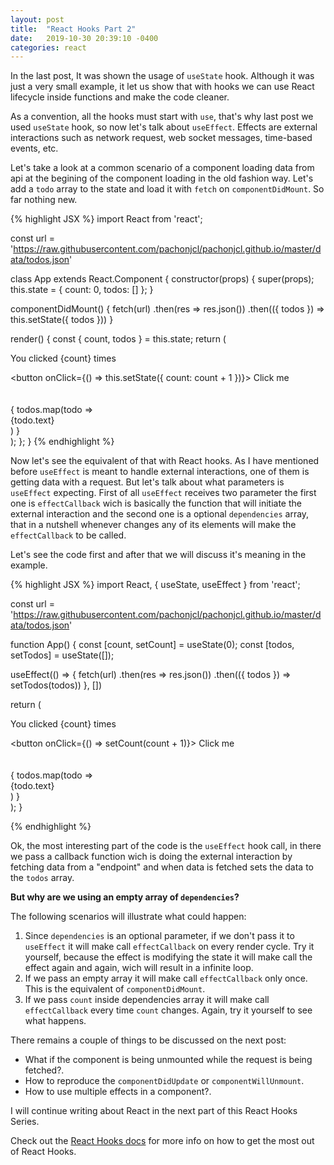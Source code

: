 ```yaml
---
layout: post
title:  "React Hooks Part 2"
date:   2019-10-30 20:39:10 -0400
categories: react
---
```

In the last post, It was shown the usage of `useState` hook. Although it was just
a very small example, it let us show that with hooks we can use React lifecycle inside
functions and make the code cleaner.

As a convention, all the hooks must start with `use`, that's why last post we used
`useState` hook, so now let's talk about `useEffect`. Effects are external interactions
such as network request, web socket messages, time-based events, etc.

Let's take a look at a common scenario of a component loading data from api at the begining
of the component loading in the old fashion way. Let's add a `todo` array to the state and
load it with `fetch` on `componentDidMount`. So far nothing new.

{% highlight JSX %}
import React from 'react';

const url = 'https://raw.githubusercontent.com/pachonjcl/pachonjcl.github.io/master/data/todos.json'

class App extends React.Component {
  constructor(props) {
    super(props);
    this.state = {
      count: 0, todos: []
    };
  }

  componentDidMount() {
    fetch(url)
      .then(res => res.json())
      .then(({ todos }) => this.setState({ todos }))
  }

  render() {
    const { count, todos } = this.state;
    return (
      <div>
        <p>You clicked {count} times</p>
        <button onClick={() => this.setState({ count: count + 1 })}>
          Click me
        </button>
        <br /><br /><br />
        <div>
          {
            todos.map(todo =>
              <div key={todo.id}> {todo.text} </div>
            )
          }
        </div>
      </div>
    );
  };
}
{% endhighlight %}

Now let's see the equivalent of that with React hooks. As I have mentioned before `useEffect` is
meant to handle external interactions, one of them is getting data with a request. But let's talk
about what parameters is `useEffect` expecting. First of all `useEffect` receives two parameter 
the first one is `effectCallback` wich is basically the function that will initiate the external
interaction and the second one is a optional `dependencies` array, that in a nutshell whenever changes
any of its elements will make the `effectCallback` to be called.

Let's see the code first and after that we will discuss it's meaning in the example.

{% highlight JSX %}
import React, { useState, useEffect } from 'react';

const url = 'https://raw.githubusercontent.com/pachonjcl/pachonjcl.github.io/master/data/todos.json'

function App() {
  const [count, setCount] = useState(0);
  const [todos, setTodos] = useState([]);

  useEffect(() => {
    fetch(url)
      .then(res => res.json())
      .then(({ todos }) => setTodos(todos))
  }, [])

  return (
    <div>
      <p>You clicked {count} times</p>
      <button onClick={() => setCount(count + 1)}>
        Click me
      </button>
      <br /><br /><br />
      <div>
        {
          todos.map(todo =>
            <div key={todo.id}> {todo.text} </div>
          )
        }
      </div>
    </div>
  );
}

{% endhighlight %}

Ok, the most interesting part of the code is the `useEffect` hook call, in there we pass a
callback function wich is doing the external interaction by fetching data from a "endpoint" and
when data is fetched sets the data to the `todos` array.

**But why are we using an empty array of `dependencies`?**

The following scenarios will illustrate what could happen:

1. Since `dependencies` is an optional parameter, if we don't pass it to `useEffect` it will make call
`effectCallback` on every render cycle. Try it yourself, because the effect is modifying the state it will make call the effect again and again, wich will result in a infinite loop.
2. If we pass an empty array it will make call `effectCallback` only once. This is the equivalent of `componentDidMount`.
3. If we pass `count` inside dependencies array it will make call `effectCallback` every time `count`
changes. Again, try it yourself to see what happens.

There remains a couple of things to be discussed on the next post:
* What if the component is being unmounted while the request is being fetched?.
* How to reproduce the `componentDidUpdate` or `componentWillUnmount`.
* How to use multiple effects in a component?.

I will continue writing about React in the next part of this React Hooks Series.

Check out the [React Hooks docs][react-docs] for more info on how to get the most out of React Hooks.

[react-docs]: https://reactjs.org/docs/hooks-intro.html
